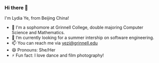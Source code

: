 ### Hi there 👋

I'm Lydia Ye, from Beijing China!

- 🌱 I'm a sophomore at Grinnell College, double majoring Computer Science and Mathematics.
- 🤔 I’m currently looking for a summer intership on software engineering.
- 📫 You can reach me via yezi@grinnell.edu
- 😄 Pronouns: She/Her
- ⚡ Fun fact: I love dance and film photography!


<!--
**Lydia-Ye/Lydia-Ye** is a ✨ _special_ ✨ repository because its `README.md` (this file) appears on your GitHub profile.

Here are some ideas to get you started:

- 🔭 I’m currently working on ...
- 🌱 I’m currently learning ...
- 👯 I’m looking to collaborate on ...
- 🤔 I’m looking for help with ...
- 💬 Ask me about ...
- 📫 How to reach me: ...
- 😄 Pronouns: ...
- ⚡ Fun fact: ...
-->
